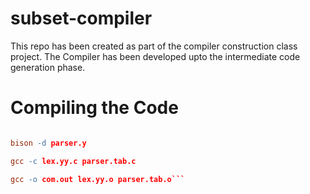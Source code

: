 # subset-compiler
This repo has been created as part of the compiler construction class project. The Compiler has been developed upto the intermediate code generation phase.

# Compiling the Code #
```flex leaxanalyser.l

bison -d parser.y

gcc -c lex.yy.c parser.tab.c

gcc -o com.out lex.yy.o parser.tab.o```
